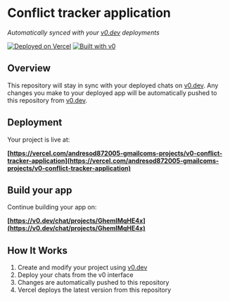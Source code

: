 # Conflict tracker application

*Automatically synced with your [v0.dev](https://v0.dev) deployments*

[![Deployed on Vercel](https://img.shields.io/badge/Deployed%20on-Vercel-black?style=for-the-badge&logo=vercel)](https://vercel.com/andresod872005-gmailcoms-projects/v0-conflict-tracker-application)
[![Built with v0](https://img.shields.io/badge/Built%20with-v0.dev-black?style=for-the-badge)](https://v0.dev/chat/projects/GhemIMqHE4x)

## Overview

This repository will stay in sync with your deployed chats on [v0.dev](https://v0.dev).
Any changes you make to your deployed app will be automatically pushed to this repository from [v0.dev](https://v0.dev).

## Deployment

Your project is live at:

**[https://vercel.com/andresod872005-gmailcoms-projects/v0-conflict-tracker-application](https://vercel.com/andresod872005-gmailcoms-projects/v0-conflict-tracker-application)**

## Build your app

Continue building your app on:

**[https://v0.dev/chat/projects/GhemIMqHE4x](https://v0.dev/chat/projects/GhemIMqHE4x)**

## How It Works

1. Create and modify your project using [v0.dev](https://v0.dev)
2. Deploy your chats from the v0 interface
3. Changes are automatically pushed to this repository
4. Vercel deploys the latest version from this repository